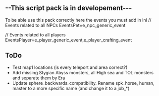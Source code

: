## --This script pack is in developement---

To be able use this pack correctly here the events you must add in ini
// Events related to all NPCs
EventsPet=e_npc_generic_event

// Events related to all players
EventsPlayer=e_player_generic_event,e_player_crafting_event

## ToDo
* Test map1 locations (is every teleport and area correct?)
* Add missing Stygian Abyss monsters, all High sea and TOL monsters and separate them by Era
* Update sphere_backwards_compatibility. Rename spk_horse, human, master to a more specific name (and change it to a job_*)

